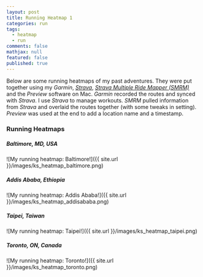 ```yaml
---
layout: post
title: Running Heatmap 1
categories: run
tags: 
  - heatmap
  - run
comments: false
mathjax: null
featured: false
published: true
---
```


Below are some running heatmaps of my past adventures. They were put together using my *Garmin*, [*Strava*](https://www.strava.com/athletes/3104875), [*Strava Multiple Ride Mapper (SMRM)*](http://www.jonathanokeeffe.com/strava/map.php) and the *Preview* software on Mac. *Garmin* recorded the routes and synced with *Strava*. I use *Strava* to manage workouts. *SMRM* pulled information from *Strava* and overlaid the routes together (with some tweaks in setting). *Preview* was used at the end to add a location name and a timestamp.

### Running Heatmaps

##### Baltimore, MD, USA
![My running heatmap: Baltimore!]({{ site.url }}/images/ks_heatmap_baltimore.png)

##### Addis Ababa, Ethiopia
![My running heatmap: Addis Ababa!]({{ site.url }}/images/ks_heatmap_addisababa.png)

##### Taipei, Taiwan
![My running heatmap: Taipei!]({{ site.url }}/images/ks_heatmap_taipei.png)

##### Toronto, ON, Canada
![My running heatmap: Toronto!]({{ site.url }}/images/ks_heatmap_toronto.png)
